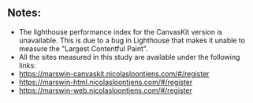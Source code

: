 ## Notes:

- The lighthouse performance index for the CanvasKit version is unavailable. This is due to a bug in Lighthouse that makes it unable to measure the "Largest Contentful Paint".
- All the sites measured in this study are available under the following links:
- https://marswin-canvaskit.nicolasloontjens.com/#/register
- https://marswin-html.nicolasloontjens.com/#/register
- https://marswin-web.nicolasloontjens.com/#/register